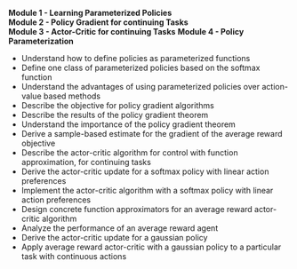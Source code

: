 **Module 1 - Learning Parameterized Policies**  
**Module 2 - Policy Gradient for continuing Tasks**  
**Module 3 - Actor-Critic for continuing Tasks**
**Module 4 - Policy Parameterization**  
  
- Understand how to define policies as parameterized functions
- Define one class of parameterized policies based on the softmax function
- Understand the advantages of using parameterized policies over action-value based methods
- Describe the objective for policy gradient algorithms
- Describe the results of the policy gradient theorem
- Understand the importance of the policy gradient theorem
- Derive a sample-based estimate for the gradient of the average reward objective
- Describe the actor-critic algorithm for control with function approximation, for continuing tasks
- Derive the actor-critic update for a softmax policy with linear action preferences
- Implement the actor-critic algorithm with a softmax policy with linear action preferences
- Design concrete function approximators for an average reward actor-critic algorithm
- Analyze the performance of an average reward agent
- Derive the actor-critic update for a gaussian policy
- Apply average reward actor-critic with a gaussian policy to a particular task with continuous actions
